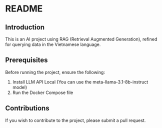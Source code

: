# README

## Introduction

This is an AI project using RAG (Retrieval Augmented Generation), refined for querying data in the Vietnamese language.

## Prerequisites

Before running the project, ensure the following:

1. Install LLM API Local (You can use the meta-llama-3.1-8b-instruct model)
2. Run the Docker Compose file

## Contributions

If you wish to contribute to the project, please submit a pull request.
